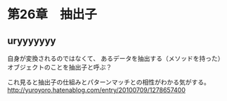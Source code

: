 
# 第26章　抽出子

## uryyyyyyy

自身が変換されるのではなくて、
あるデータを抽出する（メソッドを持った）オブジェクトのことを抽出子と呼ぶ？

これ見ると抽出子の仕組みとパターンマッチとの相性がわかる気がする。
http://yuroyoro.hatenablog.com/entry/20100709/1278657400
